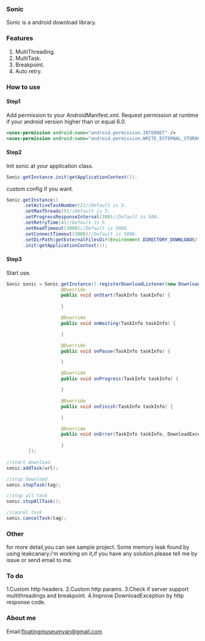 ### Sonic
Sonic is a android download library.

### Features

1. MultiThreading.
2. MultiTask.
3. Breakpoint.
4. Auto retry.

### How to use

#### Step1
Add permission to your AndroidManifest.xml.
Request permission at runtime if your android version higher than or equal 6.0.
```xml
<uses-permission android:name="android.permission.INTERNET" />
<uses-permission android:name="android.permission.WRITE_EXTERNAL_STORAGE" />
```
#### Step2
Init sonic at your application class.
```java
Sonic.getInstance.init(getApplicationContext()).
```
custom config if you want.
```java
Sonic.getInstance()
      .setActiveTaskNumber(2)//Default is 3.
      .setMaxThreads(5)//Default is 3.
      .setProgressResponseInterval(300)//Default is 500.
      .setRetryTime(4)//Default is 5.
      .setReadTimeout(3000)//Default is 5000.
      .setConnectTimeout(3000)//Default is 5000.
      .setDirPath(getExternalFilesDir(Environment.DIRECTORY_DOWNLOADS).getAbsolutePath())//Default is sdcard/Download
      .init(getApplicationContext());
```
#### Step3
Start use.
```java
Sonic sonic = Sonic.getInstance().registerDownloadListener(new DownloadListener(){
                    @Override
                    public void onStart(TaskInfo taskInfo) {
                        
                    }

                    @Override
                    public void onWaiting(TaskInfo taskInfo) {

                    }

                    @Override
                    public void onPause(TaskInfo taskInfo) {

                    }

                    @Override
                    public void onProgress(TaskInfo taskInfo) {

                    }

                    @Override
                    public void onFinish(TaskInfo taskInfo) {

                    }

                    @Override
                    public void onError(TaskInfo taskInfo, DownloadException downloadException) {

                    }
		});
                
//start download
sonic.addTask(url);

//stop download
sonic.stopTask(tag);

//stop all task
sonic.stopAllTask();

//cancel task
sonic.cancelTask(tag);
```
### Other

for more detail,you can see sample project.
Some memory leak found by using leakcanary.i'm working on it,if you have any solution.please tell me by issue or send email to me.
### To do

1.Custom http headers.
2.Custom http params.
3.Check if server support multithreadings and breakpoint.
4.Improve DownloadException by http response code.

### About me

Email:[floatingmuseumyan@gmail.com](floatingmuseumyan@gmail.com)